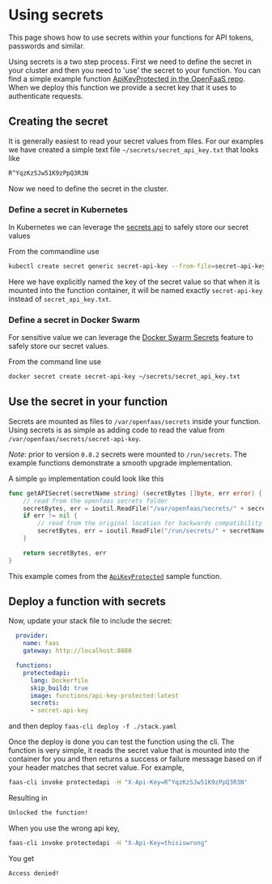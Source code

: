 # Using secrets

This page shows how to use secrets within your functions for API tokens, passwords and similar.

Using secrets is a two step process. First we need to define the secret in your cluster and then you need to 'use' the secret to your function. You can find a simple example function [ApiKeyProtected in the OpenFaaS repo](https://github.com/openfaas/faas/tree/master/sample-functions/ApiKeyProtected-Secrets). When we deploy this function we provide a secret key that it uses to authenticate requests.

## Creating the secret

It is generally easiest to read your secret values from files. For our examples we have created a simple text file `~/secrets/secret_api_key.txt` that looks like

```txt
R^YqzKzSJw51K9zPpQ3R3N
```

Now we need to define the secret in the cluster.

### Define a secret in Kubernetes

In Kubernetes we can leverage the [secrets api](https://kubernetes.io/docs/concepts/configuration/secret/) to safely store our secret values

From the commandline use

```sh
kubectl create secret generic secret-api-key --from-file=secret-api-key=~/secrets/secret_api_key.txt --namespace openfaas-fn
```

Here we have explicitly named the key of the secret value so that when it is mounted into the function container, it will be named exactly `secret-api-key` instead of `secret_api_key.txt`.

### Define a secret in Docker Swarm

For sensitive value we can leverage the [Docker Swarm Secrets](https://docs.docker.com/engine/swarm/secrets/) feature to safely store our secret values.

From the command line use

```sh
docker secret create secret-api-key ~/secrets/secret_api_key.txt
```

## Use the secret in your function

Secrets are mounted as files to `/var/openfaas/secrets` inside your function. Using secrets is as simple as adding code to read the value from `/var/openfaas/secrets/secret-api-key`.

_Note_: prior to version `0.8.2` secrets were mounted to `/run/secrets`. The example functions demonstrate a smooth upgrade implementation.

A simple `go` implementation could look like this

```go
func getAPISecret(secretName string) (secretBytes []byte, err error) {
	// read from the openfaas secrets folder
	secretBytes, err = ioutil.ReadFile("/var/openfaas/secrets/" + secretName)
	if err != nil {
		// read from the original location for backwards compatibility with openfaas <= 0.8.2
		secretBytes, err = ioutil.ReadFile("/run/secrets/" + secretName)
	}

	return secretBytes, err
}
```

This example comes from the [`ApiKeyProtected`](https://github.com/openfaas/faas/tree/master/sample-functions/ApiKeyProtected-Secrets) sample function.

## Deploy a function with secrets

Now, update your stack file to include the secret:

```yaml
  provider:
    name: faas
    gateway: http://localhost:8080

  functions:
    protectedapi:
      lang: Dockerfile
      skip_build: true
      image: functions/api-key-protected:latest
      secrets:
      - secret-api-key
```

and then deploy `faas-cli deploy -f ./stack.yaml`

Once the deploy is done you can test the function using the cli. The function is very simple, it reads the secret value that is mounted into the container for you and then returns a success or failure message based on if your header matches that secret value. For example,

```sh
faas-cli invoke protectedapi -H "X-Api-Key=R^YqzKzSJw51K9zPpQ3R3N"
```

Resulting in

```txt
Unlocked the function!
```

When you use the wrong api key,

```sh
faas-cli invoke protectedapi -H "X-Api-Key=thisiswrong"
```

You get

```txt
Access denied!
```
